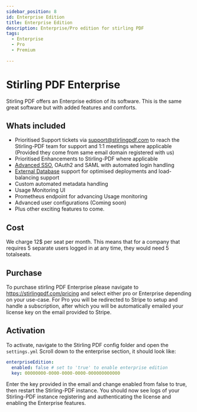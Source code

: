 ```yaml
---
sidebar_position: 8
id: Enterprise Edition
title: Enterprise Edition
description: Enterprise/Pro edition for stirling PDF
tags:
  - Enterprise
  - Pro
  - Premium
  
---
```

# Stirling PDF Enterprise

Stirling PDF offers an Enterprise edition of its software. This is the same great software but with added features and comforts.

## Whats included

- Prioritised Support tickets via support@stirlingpdf.com to reach the Stirling-PDF team for support and 1:1 meetings where applicable (Provided they come from same email domain registered with us)
- Prioritised Enhancements to Stirling-PDF where applicable 
- [Advanced SSO](/Advanced%20Configuration/Single%20Sign-On%20Configuration), OAuth2 and SAML with automated login handling
- [External Database](/Advanced%20Configuration/External%20Database) support for optimised deployments and load-balancing support
- Custom automated metadata handling
- Usage Monitoring UI
- Prometheus endpoint for advancing Usage monitoring
- Advanced user configurations (Coming soon)
- Plus other exciting features to come.

## Cost

We charge 12$ per seat per month. This means that for a company that requires 5 separate users logged in at any time, they would need 5 totalseats.

## Purchase

To purchase stirling PDF Enterprise please navigate to https://stirlingpdf.com/pricing and select either pro or Enterprise depending on your use-case.
For Pro you will be redirected to Stripe to setup and handle a subscription, after which you will be automatically emailed your license key on the email provided to Stripe.

## Activation

To activate, navigate to the Stirling PDF config folder and open the ``settings.yml``
Scroll down to the enterprise section, it should look like:
```yaml
enterpriseEdition:
  enabled: false # set to 'true' to enable enterprise edition
  key: 00000000-0000-0000-0000-000000000000
```
Enter the key provided in the email and change enabled from false to true, then restart the Stirling-PDF instance.
You should now see logs of your Stirling-PDF instance registering and authenticating the license and enabling the Enterprise features.

<img referrerpolicy="no-referrer-when-downgrade" src="https://static.scarf.sh/a.png?x-pxid=421cf4e2-5028-4383-913e-31afed203780" alt="Analytics Pixel" width="1" height="1" />

